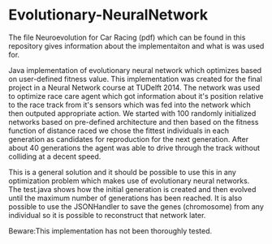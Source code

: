 Evolutionary-NeuralNetwork
==========================

The file Neuroevolution for Car Racing (pdf) which can be found in this repository gives information about the implementaiton and what is was used for. 

Java implementation of evolutionary neural network which optimizes based on user-defined fitness value. This implementation was created for the final project in a Neural Network course at TUDelft 2014. The network was used to optimize race care agent which got information about it's position relative to the race track from it's sensors which was fed into the network which then outputed appropriate action. We started with 100 randomly initialized networks based on pre-defined architecture and then based on the fitness function of distance raced we chose the fittest individuals in each generation as candidates for reproduction for the next generation. After about 40 generations the agent was able to drive through the track without colliding at a decent speed.

This is a general solution and it should be possible to use this in any optimization problem which makes use of evolutionary neural networks. The test.java shows how the initial generation is created and then evolved until the maximum number of generations has been reached. It is also possible to use the JSONHandler to save the genes (chromosome) from any individual so it is possible to reconstruct that network later.

Beware:This implementation has not been thoroughly tested.
